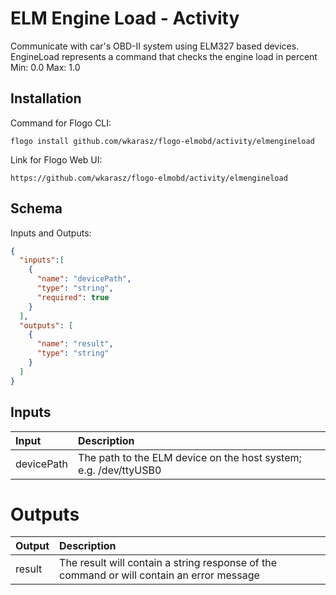 # 	ELM Engine Load - Activity

Communicate with car's OBD-II system using ELM327 based devices.
EngineLoad represents a command that checks the engine load in percent
Min: 0.0
Max: 1.0

## Installation
Command for Flogo CLI:
```console
flogo install github.com/wkarasz/flogo-elmobd/activity/elmengineload
```

Link for Flogo Web UI:
```console
https://github.com/wkarasz/flogo-elmobd/activity/elmengineload
```

## Schema
Inputs and Outputs:
```json
{
  "inputs":[
    {
      "name": "devicePath",
      "type": "string",
      "required": true
    }
  ],
  "outputs": [
    {
      "name": "result",
      "type": "string"
    }
  ]
}
```
## Inputs
| Input            | Description    |
|:-----------------|:---------------|
| devicePath       | The path to the ELM device on the host system; e.g. /dev/ttyUSB0 |

# Outputs
| Output           | Description    |
|:-----------------|:---------------|
| result           | The result will contain a string response of the command or will contain an error message |
